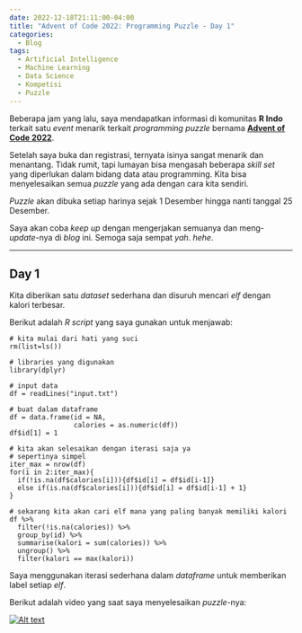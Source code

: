 ```yaml
---
date: 2022-12-18T21:11:00-04:00
title: "Advent of Code 2022: Programming Puzzle - Day 1"
categories:
  - Blog
tags:
  - Artificial Intelligence
  - Machine Learning
  - Data Science
  - Kompetisi
  - Puzzle
---
```


Beberapa jam yang lalu, saya mendapatkan informasi di komunitas __R Indo__ terkait satu _event_ menarik terkait _programming puzzle_ bernama [__Advent of Code 2022__](https://adventofcode.com/).

Setelah saya buka dan registrasi, ternyata isinya sangat menarik dan menantang. Tidak rumit, tapi lumayan bisa mengasah beberapa _skill set_ yang diperlukan dalam bidang data atau programming. Kita bisa menyelesaikan semua _puzzle_ yang ada dengan cara kita sendiri.

_Puzzle_ akan dibuka setiap harinya sejak 1 Desember hingga nanti tanggal 25 Desember.

Saya akan coba _keep up_ dengan mengerjakan semuanya dan meng-_update_-nya di _blog_ ini. Semoga saja sempat _yah_. _hehe_.

---

## Day 1

Kita diberikan satu _dataset_ sederhana dan disuruh mencari _elf_ dengan kalori terbesar.

Berikut adalah _R script_ yang saya gunakan untuk menjawab:

```
# kita mulai dari hati yang suci
rm(list=ls())

# libraries yang digunakan
library(dplyr)

# input data
df = readLines("input.txt")

# buat dalam dataframe
df = data.frame(id = NA,
                calories = as.numeric(df))
df$id[1] = 1

# kita akan selesaikan dengan iterasi saja ya
# sepertinya simpel
iter_max = nrow(df)
for(i in 2:iter_max){
  if(!is.na(df$calories[i])){df$id[i] = df$id[i-1]}
  else if(is.na(df$calories[i])){df$id[i] = df$id[i-1] + 1}
}

# sekarang kita akan cari elf mana yang paling banyak memiliki kalori
df %>%
  filter(!is.na(calories)) %>%
  group_by(id) %>%
  summarise(kalori = sum(calories)) %>%
  ungroup() %>%
  filter(kalori == max(kalori))
```

Saya menggunakan iterasi sederhana dalam _dataframe_ untuk memberikan label setiap _elf_.

Berikut adalah video yang saat saya menyelesaikan _puzzle_-nya:

[![Alt text](https://img.youtube.com/vi/i3gXUaL12no/0.jpg)](https://www.youtube.com/watch?v=i3gXUaL12no)